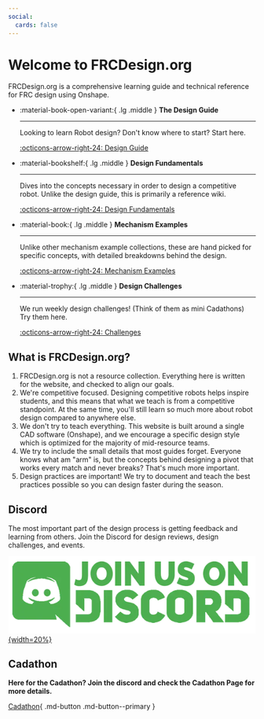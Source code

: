```yaml
---
social:
  cards: false
---
```

<meta property="og:title" content="FRCDesign.org">
<meta property="og:description" content="A comprehensive learning guide and technical reference for FRC design using Onshape.">
<meta property="og:type" content="website">
<meta property="og:url" content="https://www.frcdesign.org/">
<meta property="og:image" content="https://www.frcdesign.org/img/embed/index.webp">
<meta name="theme-color" content="#4CAE4F">

# Welcome to FRCDesign.org
FRCDesign.org is a comprehensive learning guide and technical reference for FRC design using Onshape.

<div class="grid cards" markdown>

-   :material-book-open-variant:{ .lg .middle } __The Design Guide__

    ---

    Looking to learn Robot design? Don't know where to start? Start here. 

    [:octicons-arrow-right-24: Design Guide](design-guide)

-   :material-bookshelf:{ .lg .middle } __Design Fundamentals__

    ---

    Dives into the concepts necessary in order to design a competitive robot. Unlike the design guide, this is primarily a reference wiki. 

    [:octicons-arrow-right-24: Design Fundamentals](design-fundamentals)

-   :material-book:{ .lg .middle } __Mechanism Examples__

    ---

    Unlike other mechanism example collections, these are hand picked for specific concepts, with detailed breakdowns behind the design.

    [:octicons-arrow-right-24: Mechanism Examples](mechanism-examples)

-   :material-trophy:{ .lg .middle } __Design Challenges__

    ---

    We run weekly design challenges! (Think of them as mini Cadathons) Try them here.

    [:octicons-arrow-right-24: Challenges](design-challenges)

</div>

## What is FRCDesign.org?

1. FRCDesign.org is not a resource collection. Everything here is written for the website, and checked to align our goals. 
2. We're competitive focused. Designing competitive robots helps inspire students, and this means that what we teach is from a competitive standpoint. At the same time, you'll still learn so much more about robot design compared to anywhere else. 
2. We don't try to teach everything. This website is built around a single CAD software (Onshape), and we encourage a specific design style which is optimized for the majority of mid-resource teams. 
3. We try to include the small details that most guides forget. Everyone knows what am "arm" is, but the concepts behind designing a pivot that works every match and never breaks? That's much more important.
4. Design practices are important! We try to document and teach the best practices possible so you can design faster during the season.  

## Discord
The most important part of the design process is getting feedback and learning from others. Join the Discord for design reviews, design challenges, and events. 

<left>[![](./img/discord-link.webp){width=20%}](https://discord.gg/jHXTdNjYCg)</left>

## Cadathon
**Here for the Cadathon? Join the discord and check the Cadathon Page for more details.**

[Cadathon](#){ .md-button .md-button--primary }
